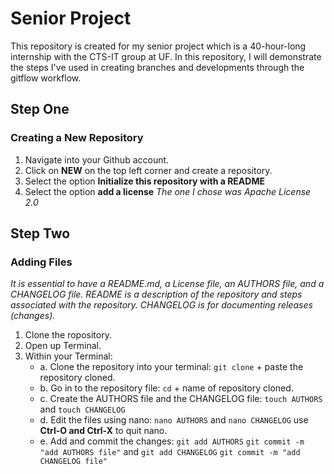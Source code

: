 # Senior Project
This repository is created for my senior project which is a 40-hour-long internship with the CTS-IT group at UF. In this repository, I will demonstrate the steps I've used in creating branches and developments through the gitflow workflow. 

## Step One
### Creating a New Repository
1. Navigate into your Github account. 
2. Click on __NEW__ on the top left corner and create a repository. 
3. Select the option __Initialize this repository with a README__
4. Select the option __add a license__ *The one I chose was Apache License 2.0*

## Step Two
### Adding Files
*It is essential to have a README.md, a License file, an AUTHORS file, and a CHANGELOG file. README is a description of the repository and steps associated with the repository. CHANGELOG is for documenting releases (changes).*
1. Clone the ropository. 
2. Open up Terminal. 
3. Within your Terminal:
	* a. Clone the repository into your terminal: ```git clone``` + paste the repository cloned.
	* b. Go in to the repository file: ```cd``` + name of repository cloned. 
	* c. Create the AUTHORS file and the CHANGELOG file: ```touch AUTHORS``` and ```touch CHANGELOG```
	* d. Edit the files using nano: ```nano AUTHORS``` and ```nano CHANGELOG``` use __Ctrl-O and Ctrl-X__ to quit nano. 
	* e. Add and commit the changes: ```git add AUTHORS``` ```git commit -m "add AUTHORS file"``` and ```git add CHANGELOG``` ```git commit -m "add CHANGELOG file"```


